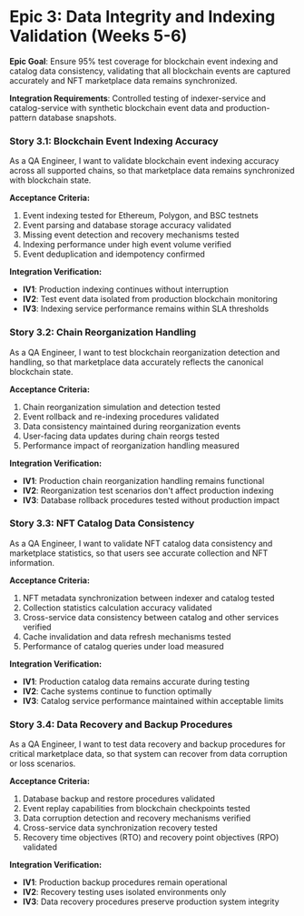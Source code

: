 # Epic 3: Data Integrity and Indexing Validation (Weeks 5-6)

**Epic Goal**: Ensure 95% test coverage for blockchain event indexing and catalog data consistency, validating that all blockchain events are captured accurately and NFT marketplace data remains synchronized.

**Integration Requirements**: Controlled testing of indexer-service and catalog-service with synthetic blockchain event data and production-pattern database snapshots.

### Story 3.1: Blockchain Event Indexing Accuracy

As a QA Engineer,
I want to validate blockchain event indexing accuracy across all supported chains,
so that marketplace data remains synchronized with blockchain state.

**Acceptance Criteria:**
1. Event indexing tested for Ethereum, Polygon, and BSC testnets
2. Event parsing and database storage accuracy validated
3. Missing event detection and recovery mechanisms tested
4. Indexing performance under high event volume verified
5. Event deduplication and idempotency confirmed

**Integration Verification:**
- **IV1**: Production indexing continues without interruption
- **IV2**: Test event data isolated from production blockchain monitoring
- **IV3**: Indexing service performance remains within SLA thresholds

### Story 3.2: Chain Reorganization Handling

As a QA Engineer,
I want to test blockchain reorganization detection and handling,
so that marketplace data accurately reflects the canonical blockchain state.

**Acceptance Criteria:**
1. Chain reorganization simulation and detection tested
2. Event rollback and re-indexing procedures validated
3. Data consistency maintained during reorganization events
4. User-facing data updates during chain reorgs tested
5. Performance impact of reorganization handling measured

**Integration Verification:**
- **IV1**: Production chain reorganization handling remains functional
- **IV2**: Reorganization test scenarios don't affect production indexing
- **IV3**: Database rollback procedures tested without production impact

### Story 3.3: NFT Catalog Data Consistency

As a QA Engineer,
I want to validate NFT catalog data consistency and marketplace statistics,
so that users see accurate collection and NFT information.

**Acceptance Criteria:**
1. NFT metadata synchronization between indexer and catalog tested
2. Collection statistics calculation accuracy validated
3. Cross-service data consistency between catalog and other services verified
4. Cache invalidation and data refresh mechanisms tested
5. Performance of catalog queries under load measured

**Integration Verification:**
- **IV1**: Production catalog data remains accurate during testing
- **IV2**: Cache systems continue to function optimally
- **IV3**: Catalog service performance maintained within acceptable limits

### Story 3.4: Data Recovery and Backup Procedures

As a QA Engineer,
I want to test data recovery and backup procedures for critical marketplace data,
so that system can recover from data corruption or loss scenarios.

**Acceptance Criteria:**
1. Database backup and restore procedures validated
2. Event replay capabilities from blockchain checkpoints tested
3. Data corruption detection and recovery mechanisms verified
4. Cross-service data synchronization recovery tested
5. Recovery time objectives (RTO) and recovery point objectives (RPO) validated

**Integration Verification:**
- **IV1**: Production backup procedures remain operational
- **IV2**: Recovery testing uses isolated environments only
- **IV3**: Data recovery procedures preserve production system integrity
